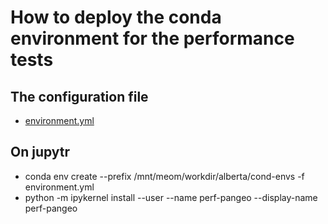 # How to deploy the conda environment for the performance tests

## The configuration file 

  - [environment.yml](../environment.yml)
  
## On jupytr

 - conda env create --prefix /mnt/meom/workdir/alberta/cond-envs -f environment.yml
 - python -m ipykernel install --user --name perf-pangeo --display-name perf-pangeo
